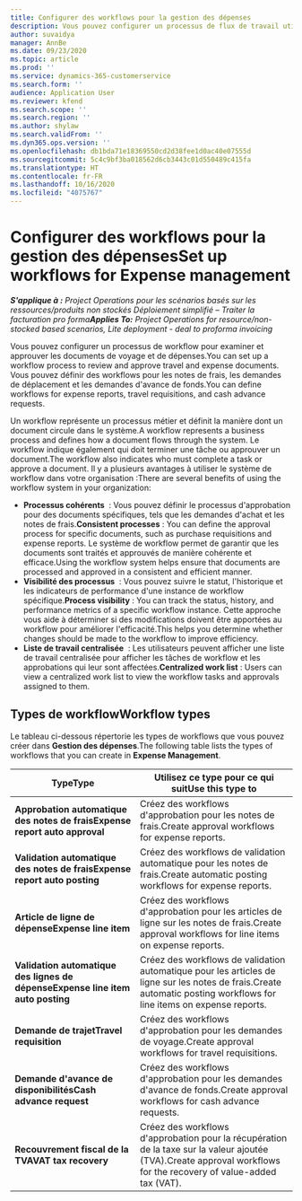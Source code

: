 ```yaml
---
title: Configurer des workflows pour la gestion des dépenses
description: Vous pouvez configurer un processus de flux de travail utilisé pour examiner et approuver les documents de déplacement et de dépenses.
author: suvaidya
manager: AnnBe
ms.date: 09/23/2020
ms.topic: article
ms.prod: ''
ms.service: dynamics-365-customerservice
ms.search.form: ''
audience: Application User
ms.reviewer: kfend
ms.search.scope: ''
ms.search.region: ''
ms.author: shylaw
ms.search.validFrom: ''
ms.dyn365.ops.version: ''
ms.openlocfilehash: db1bda71e18369550cd2d38fee1d0ac40e07555d
ms.sourcegitcommit: 5c4c9bf3ba018562d6cb3443c01d550489c415fa
ms.translationtype: HT
ms.contentlocale: fr-FR
ms.lasthandoff: 10/16/2020
ms.locfileid: "4075767"
---
```

# <a name="set-up-workflows-for-expense-management"></a><span data-ttu-id="5193d-103">Configurer des workflows pour la gestion des dépenses</span><span class="sxs-lookup"><span data-stu-id="5193d-103">Set up workflows for Expense management</span></span>

<span data-ttu-id="5193d-104">_**S'applique à :** Project Operations pour les scénarios basés sur les ressources/produits non stockés Déploiement simplifié – Traiter la facturation pro forma_</span><span class="sxs-lookup"><span data-stu-id="5193d-104">_**Applies To:** Project Operations for resource/non-stocked based scenarios, Lite deployment - deal to proforma invoicing_</span></span>

<span data-ttu-id="5193d-105">Vous pouvez configurer un processus de workflow pour examiner et approuver les documents de voyage et de dépenses.</span><span class="sxs-lookup"><span data-stu-id="5193d-105">You can set up a workflow process to review and approve travel and expense documents.</span></span> <span data-ttu-id="5193d-106">Vous pouvez définir des workflows pour les notes de frais, les demandes de déplacement et les demandes d'avance de fonds.</span><span class="sxs-lookup"><span data-stu-id="5193d-106">You can define workflows for expense reports, travel requisitions, and cash advance requests.</span></span>

<span data-ttu-id="5193d-107">Un workflow représente un processus métier et définit la manière dont un document circule dans le système.</span><span class="sxs-lookup"><span data-stu-id="5193d-107">A workflow represents a business process and defines how a document flows through the system.</span></span> <span data-ttu-id="5193d-108">Le workflow indique également qui doit terminer une tâche ou approuver un document.</span><span class="sxs-lookup"><span data-stu-id="5193d-108">The workflow also indicates who must complete a task or approve a document.</span></span> <span data-ttu-id="5193d-109">Il y a plusieurs avantages à utiliser le système de workflow dans votre organisation :</span><span class="sxs-lookup"><span data-stu-id="5193d-109">There are several benefits of using the workflow system in your organization:</span></span>

- <span data-ttu-id="5193d-110">**Processus cohérents**  : Vous pouvez définir le processus d'approbation pour des documents spécifiques, tels que les demandes d'achat et les notes de frais.</span><span class="sxs-lookup"><span data-stu-id="5193d-110">**Consistent processes** : You can define the approval process for specific documents, such as purchase requisitions and expense reports.</span></span> <span data-ttu-id="5193d-111">Le système de workflow permet de garantir que les documents sont traités et approuvés de manière cohérente et efficace.</span><span class="sxs-lookup"><span data-stu-id="5193d-111">Using the workflow system helps ensure that documents are processed and approved in a consistent and efficient manner.</span></span>
- <span data-ttu-id="5193d-112">**Visibilité des processus**  : Vous pouvez suivre le statut, l'historique et les indicateurs de performance d'une instance de workflow spécifique.</span><span class="sxs-lookup"><span data-stu-id="5193d-112">**Process visibility** : You can track the status, history, and performance metrics of a specific workflow instance.</span></span> <span data-ttu-id="5193d-113">Cette approche vous aide à déterminer si des modifications doivent être apportées au workflow pour améliorer l'efficacité.</span><span class="sxs-lookup"><span data-stu-id="5193d-113">This helps you determine whether changes should be made to the workflow to improve efficiency.</span></span>
- <span data-ttu-id="5193d-114">**Liste de travail centralisée**  : Les utilisateurs peuvent afficher une liste de travail centralisée pour afficher les tâches de workflow et les approbations qui leur sont affectées.</span><span class="sxs-lookup"><span data-stu-id="5193d-114">**Centralized work list** : Users can view a centralized work list to view the workflow tasks and approvals assigned to them.</span></span> 

## <a name="workflow-types"></a><span data-ttu-id="5193d-115">Types de workflow</span><span class="sxs-lookup"><span data-stu-id="5193d-115">Workflow types</span></span>

<span data-ttu-id="5193d-116">Le tableau ci-dessous répertorie les types de workflows que vous pouvez créer dans **Gestion des dépenses**.</span><span class="sxs-lookup"><span data-stu-id="5193d-116">The following table lists the types of workflows that you can create in **Expense Management**.</span></span>


|              <span data-ttu-id="5193d-117"><strong>Type</strong></span><span class="sxs-lookup"><span data-stu-id="5193d-117"><strong>Type</strong></span></span>              |                   <span data-ttu-id="5193d-118"><strong>Utilisez ce type pour ce qui suit</strong></span><span class="sxs-lookup"><span data-stu-id="5193d-118"><strong>Use this type to</strong></span></span>                   |
|-------------------------------------------------|-----------------------------------------------------------------------|
|   <span data-ttu-id="5193d-119"><strong>Approbation automatique des notes de frais</strong></span><span class="sxs-lookup"><span data-stu-id="5193d-119"><strong>Expense report auto approval</strong></span></span> |            <span data-ttu-id="5193d-120">Créez des workflows d'approbation pour les notes de frais.</span><span class="sxs-lookup"><span data-stu-id="5193d-120">Create approval workflows for expense reports.</span></span>             |
|  <span data-ttu-id="5193d-121"><strong>Validation automatique des notes de frais</strong></span><span class="sxs-lookup"><span data-stu-id="5193d-121"><strong>Expense report auto posting</strong></span></span>   |        <span data-ttu-id="5193d-122">Créez des workflows de validation automatique pour les notes de frais.</span><span class="sxs-lookup"><span data-stu-id="5193d-122">Create automatic posting workflows for expense reports.</span></span>        |
|       <span data-ttu-id="5193d-123"><strong>Article de ligne de dépense</strong></span><span class="sxs-lookup"><span data-stu-id="5193d-123"><strong>Expense line item</strong></span></span>        |     <span data-ttu-id="5193d-124">Créez des workflows d'approbation pour les articles de ligne sur les notes de frais.</span><span class="sxs-lookup"><span data-stu-id="5193d-124">Create approval workflows for line items on expense reports.</span></span>      |
| <span data-ttu-id="5193d-125"><strong>Validation automatique des lignes de dépense</strong></span><span class="sxs-lookup"><span data-stu-id="5193d-125"><strong>Expense line item auto posting</strong></span></span> | <span data-ttu-id="5193d-126">Créez des workflows de validation automatique pour les articles de ligne sur les notes de frais.</span><span class="sxs-lookup"><span data-stu-id="5193d-126">Create automatic posting workflows for line items on expense reports.</span></span> |
|       <span data-ttu-id="5193d-127"><strong>Demande de trajet</strong></span><span class="sxs-lookup"><span data-stu-id="5193d-127"><strong>Travel requisition</strong></span></span>       |          <span data-ttu-id="5193d-128">Créez des workflows d'approbation pour les demandes de voyage.</span><span class="sxs-lookup"><span data-stu-id="5193d-128">Create approval workflows for travel requisitions.</span></span>           |
|      <span data-ttu-id="5193d-129"><strong>Demande d'avance de disponibilités</strong></span><span class="sxs-lookup"><span data-stu-id="5193d-129"><strong>Cash advance request</strong></span></span>      |         <span data-ttu-id="5193d-130">Créez des workflows d'approbation pour les demandes d'avance de fonds.</span><span class="sxs-lookup"><span data-stu-id="5193d-130">Create approval workflows for cash advance requests.</span></span>          |
|        <span data-ttu-id="5193d-131"><strong>Recouvrement fiscal de la TVA</strong></span><span class="sxs-lookup"><span data-stu-id="5193d-131"><strong>VAT tax recovery</strong></span></span>        | <span data-ttu-id="5193d-132">Créez des workflows d'approbation pour la récupération de la taxe sur la valeur ajoutée (TVA).</span><span class="sxs-lookup"><span data-stu-id="5193d-132">Create approval workflows for the recovery of value-added tax (VAT).</span></span>  |
